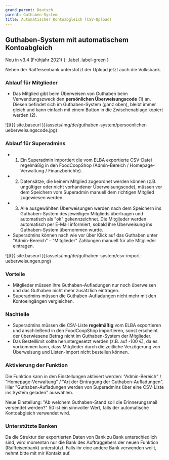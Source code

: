 ```yaml
---
grand_parent: Deutsch
parent: Guthaben-System
title: Automatischer Kontoabgleich (CSV-Upload)
---
```


## Guthaben-System mit automatischem Kontoabgleich

Neu in v3.4 (Frühjahr 2021)
{: .label .label-green }

Neben der Raiffeisenbank unterstützt der Upload jetzt auch die Volksbank.

### Ablauf für Mitglieder
* Das Mitglied gibt beim Überweisen von Guthaben beim Verwendungszweck den **persönlichen Überweisungscode** (1) an. Diesen befindet sich im Guthaben-System (ganz oben), bleibt immer gleich und kann einfach mit einem Button in die Zwischenablage kopiert werden (2).

![]({{ site.baseurl }}/assets/img/de/guthaben-system/persoenlicher-ueberweisungscode.jpg)

### Ablauf für Superadmins
* 1) Ein Superadmin importiert die vom ELBA exportierte CSV-Datei regelmäßig in den FoodCoopShop (Admin-Bereich / Homepage-Verwaltung / Finanzberichte).
* 2) Datensätze, die keinem Mitglied zugeordnet werden können (z.B. ungültiger oder nicht vorhandener Überweisungscode), müssen vor dem Speichern vom Superadmin manuell dem richtigen Mitglied zugewiesen werden.
* 3) Alle ausgewählten Überweisungen werden nach dem Speichern  ins Guthaben-System des jeweiligen Mitglieds übertragen und automatisch als "ok" gekennzeichnet. Die Mitglieder werden automatisch per E-Mail informiert, sobald ihre Überweisung ins Guthaben-System übernommen wurde.
* Superadmins können nach wie vor über Klick auf das Guthaben unter "Admin-Bereich" - "Mitglieder" Zahlungen manuell für alle Mitglieder eintragen.

![]({{ site.baseurl }}/assets/img/de/guthaben-system/csv-import-ueberweisungen.png)

### Vorteile
* Mitglieder müssen ihre Guthaben-Aufladungen nur noch überweisen und das Guthaben nicht mehr zusätzlich eintragen.
* Superadmins müssen die Guthaben-Aufladungen nicht mehr mit den Kontoeingängen vergleichen.

### Nachteile
* Superadmins müssen die CSV-Liste **regelmäßig** vom ELBA exportieren und anschließend in den FoodCoopShop importieren, sonst erscheint der überwiesene Betrag nicht im Guthaben-System der Mitglieder.
* Das Bestelllimit sollte heruntergesetzt werden (z.B. auf -100 €), da es vorkommen kann, dass Mitglieder durch die zeitliche Verzögerung von Überweisung und Listen-Import nicht bestellen können.

### Aktivierung der Funktion
Die Funktion kann in den Einstellungen aktiviert werden: "Admin-Bereich" / "Homepage-Verwaltung" / "Art der Eintragung der Guthaben-Aufladungen". Hier "Guthaben-Aufladungen werden von Superadmins über eine CSV-Liste ins System geladen" auswählen.

Neue  Einstellung: "Ab welchem Guthaben-Stand soll die Erinnerungsmail versendet werden?" 50 ist ein sinnvoller Wert, falls der automatische Kontoabgleich verwendet wird.


### Unterstützte Banken
Da die Struktur der exportierten Daten von Bank zu Bank unterschiedlich sind, wird momentan nur die Bank des Auftraggebers der neuen Funktion (Raiffeisenbank) unterstützt. Falls ihr eine andere Bank verwenden wollt, nehmt bitte mit mir Kontakt auf.